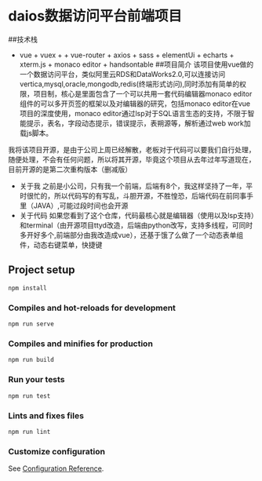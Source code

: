 # daios数据访问平台前端项目

##技术栈
- vue + vuex + + vue-router + axios + sass +  elementUi + echarts + xterm.js + monaco editor + handsontable 
##项目简介
 该项目使用vue做的一个数据访问平台，类似阿里云RDS和DataWorks2.0,可以连接访问vertica,mysql,oracle,mongodb,redis(终端形式访问),同时添加有简单的权限，项目制，核心是里面包含了一个可以共用一套代码编辑器monaco editor组件的可以多开页签的框架以及对编辑器的研究，包括monaco editor在vue项目的深度使用，monaco editor通过lsp对于SQL语言生态的支持，不限于智能提示，表名，字段动态提示，错误提示，表朔源等，解析通过web work加载js脚本。

 我将该项目开源，是由于公司上周已经解散，老板对于代码可以要我们自行处理，随便处理，不会有任何问题，所以将其开源，毕竟这个项目从去年过年写道现在，目前开源的是第二次重构版本（删减版）

 - 关于我
 之前是小公司，只有我一个前端，后端有8个，我这样坚持了一年，平时很忙的，所以代码写的有写乱，斗胆开源，不胜惶恐，后端代码在前同事手里（JAVA）,可能过段时间也会开源
 - 关于代码
 如果您看到了这个仓库，代码最核心就是编辑器（使用以及lsp支持）和terminal（由开源项目ttyd改造，后端由python改写，支持多线程，可同时多开好多个,前端部分由我改造成vue），还基于饿了么做了一个动态表单组件，动态右键菜单，快捷键

## Project setup
```
npm install
```

### Compiles and hot-reloads for development
```
npm run serve
```

### Compiles and minifies for production
```
npm run build
```

### Run your tests
```
npm run test
```

### Lints and fixes files
```
npm run lint
```

### Customize configuration
See [Configuration Reference](https://cli.vuejs.org/config/).
